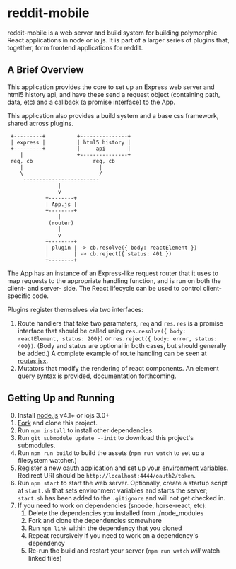 reddit-mobile
=============

reddit-mobile is a web server and build system for building polymorphic
React applications in node or io.js. It is part of a larger series of plugins that,
together, form frontend applications for reddit.

A Brief Overview
----------------
This application provides the core to set up an Express web server and html5
history api, and have these send a request object (containing path, data, etc)
and a callback (a promise interface) to the App.

This application also provides a build system and a base css framework, shared
across plugins.

```
 +---------+          +---------------+
 | express |          | html5 history |
 +---------+          |     api       |
    |                 +---------------+
 req, cb                   req, cb
    |                        |
    \                        /
     ------------------------
                |
                v
            +--------+
            | App.js |
            +--------+
                |
             (router)
                |
                v
            +--------+
            | plugin | -> cb.resolve({ body: reactElement })
            |        | -> cb.reject({ status: 401 })
            +--------+ 
```



The App has an instance of an Express-like request router that it uses to map
requests to the appropriate handling function, and is run on both the client-
and server- side. The React lifecycle can be used to control client-specific
code.

Plugins register themselves via two interfaces:

1. Route handlers that take two paramaters, `req` and `res`. `res` is a promise
  interface that should be called using
  `res.resolve({ body: reactElement, status: 200})` or
  `res.reject({ body: error, status: 400})`. (Body and status are optional in
  both cases, but should generally be added.)
  A complete example of route handling can be seen at
  [routes.jsx](./src/routes.jsx).
2. Mutators that modify the rendering of react components. An element query
  syntax is provided, documentation forthcoming.


Getting Up and Running
----------------------

0. Install [node.js](https://nodejs.org/download/) v4.1+ or iojs 3.0+
1. [Fork](https://github.com/reddit/reddit-mobile/fork) and clone
  this project.
2. Run `npm install` to install other dependencies.
3. Run `git submodule update --init` to download this project's submodules.
4. Run `npm run build` to build the assets (`npm run watch` to set up a filesystem watcher.)
5. Register a new [oauth application](https://www.reddit.com/prefs/apps/) and
  set up your [environment variables](./CONFIG.md). Redirect URI should be
  `http://localhost:4444/oauth2/token`.
6. Run `npm start` to start the web server. Optionally, create a startup script
  at `start.sh` that sets environment variables and starts the server;
  `start.sh` has been added to the `.gitignore` and will not get checked in.
7. If you need to work on dependencies (snoode, horse-react, etc):
    1. Delete the dependencies you installed from ./node_modules
    2. Fork and clone the dependencies somewhere
    3. Run `npm link` within the dependency that you cloned
    4. Repeat recursively if you need to work on a dependency's dependency
    5. Re-run the build and restart your server (`npm run watch` *will* watch
      linked files)

